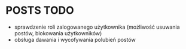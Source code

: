 # POSTS TODO
- sprawdzenie roli zalogowanego użytkownika (możliwość usuwania postów, blokowania użytkowników)
- obsługa dawania i wycofywania polubień postów